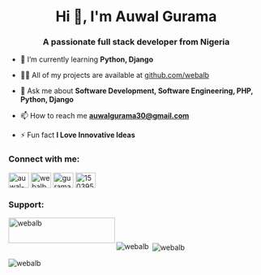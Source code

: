 <h1 align="center">Hi 👋, I'm Auwal Gurama</h1>
<h3 align="center">A passionate full stack developer from Nigeria</h3>

- 🌱 I’m currently learning **Python, Django**

- 👨‍💻 All of my projects are available at [github.com/webalb](github.com/webalb)

- 💬 Ask me about **Software Development, Software Engineering, PHP, Python, Django**

- 📫 How to reach me **auwalgurama30@gmail.com**

- ⚡ Fun fact **I Love Innovative Ideas**


<h3 align="left">Connect with me:</h3>
<p align="left">
<a href="https://codepen.io/auwal-gurama" target="blank"><img align="center" src="https://raw.githubusercontent.com/rahuldkjain/github-profile-readme-generator/master/src/images/icons/Social/codepen.svg" alt="auwal-gurama" height="30" width="40" /></a>
<a href="https://dev.to/webalb" target="blank"><img align="center" src="https://raw.githubusercontent.com/rahuldkjain/github-profile-readme-generator/master/src/images/icons/Social/devto.svg" alt="webalb" height="30" width="40" /></a>
<a href="https://twitter.com/gurama_auwal" target="blank"><img align="center" src="https://raw.githubusercontent.com/rahuldkjain/github-profile-readme-generator/master/src/images/icons/Social/twitter.svg" alt="gurama_auwal" height="30" width="40" /></a>
<a href="https://stackoverflow.com/users/15039514" target="blank"><img align="center" src="https://raw.githubusercontent.com/rahuldkjain/github-profile-readme-generator/master/src/images/icons/Social/stack-overflow.svg" alt="15039514" height="30" width="40" /></a>
</p>

<h3 align="left">Support:</h3>
<p><a href="https://www.buymeacoffee.com/webalb"> <img align="left" src="https://cdn.buymeacoffee.com/buttons/v2/default-yellow.png" height="50" width="210" alt="webalb" /></a></p><br><br>

<p><img align="left" src="https://github-readme-stats.vercel.app/api/top-langs?username=webalb&show_icons=true&locale=en&layout=compact" alt="webalb" /></p>

<p>&nbsp;<img align="center" src="https://github-readme-stats.vercel.app/api?username=webalb&show_icons=true&locale=en" alt="webalb" /></p>

<p><img align="center" src="https://github-readme-streak-stats.herokuapp.com/?user=webalb&" alt="webalb" /></p>
